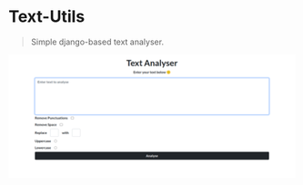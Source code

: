 # Text-Utils

> Simple django-based text analyser.

![Screenshot](https://github.com/Muhammed-Rajab/Text-Utils/blob/master/text_analyser.png)
